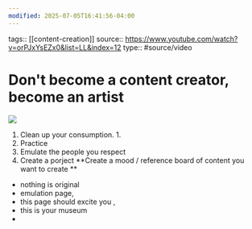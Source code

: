 ```yaml
---
modified: 2025-07-05T16:41:56-04:00
---
```

tags:: [[content-creation]]
source:: https://www.youtube.com/watch?v=orPJxYsEZx0&list=LL&index=12
type:: #source/video

# Don't become a content creator, become an artist

![](https://www.youtube.com/watch?v=orPJxYsEZx0&list=LL&index=12_)

1. Clean up your consumption. 
	1. 
2. Practice
3. Emulate the people you respect
4. Create a porject
**Create a mood / reference board of content you want to create  **
- nothing is original 
- emulation page,
- this page should excite you ,
- this is your museum
- 